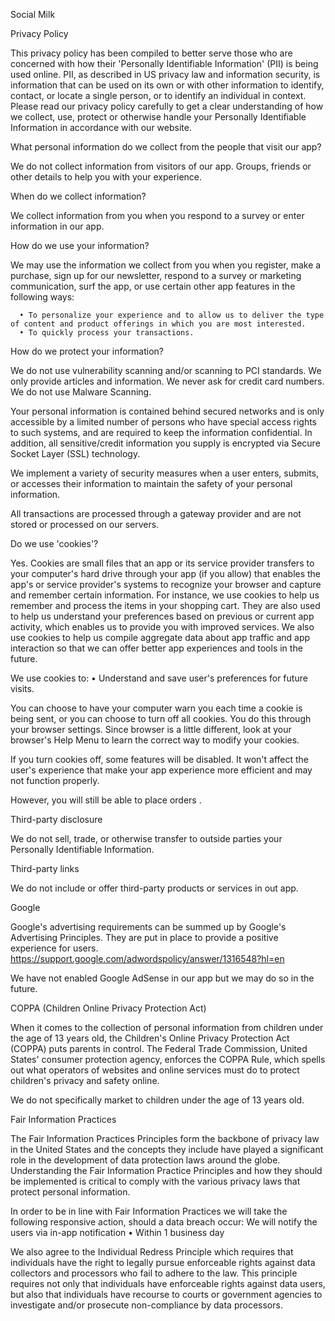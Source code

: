 
Social Milk

Privacy Policy


This privacy policy has been compiled to better serve those who are concerned with how their 'Personally Identifiable Information' (PII) is being used online. PII, as described in US privacy law and information security, is information that can be used on its own or with other information to identify, contact, or locate a single person, or to identify an individual in context. Please read our privacy policy carefully to get a clear understanding of how we collect, use, protect or otherwise handle your Personally Identifiable Information in accordance with our website.

What personal information do we collect from the people that visit our app?

We do not collect information from visitors of our app.
Groups, friends or other details to help you with your experience.

When do we collect information?

We collect information from you when you respond to a survey or enter information in our app.


How do we use your information?

We may use the information we collect from you when you register, make a purchase, sign up for our newsletter, respond to a survey or marketing communication, surf the app, or use certain other app features in the following ways:

      • To personalize your experience and to allow us to deliver the type of content and product offerings in which you are most interested.
      • To quickly process your transactions.

How do we protect your information?

We do not use vulnerability scanning and/or scanning to PCI standards.
We only provide articles and information. We never ask for credit card numbers.
We do not use Malware Scanning.

Your personal information is contained behind secured networks and is only accessible by a limited number of persons who have special access rights to such systems, and are required to keep the information confidential. In addition, all sensitive/credit information you supply is encrypted via Secure Socket Layer (SSL) technology.

We implement a variety of security measures when a user enters, submits, or accesses their information to maintain the safety of your personal information.

All transactions are processed through a gateway provider and are not stored or processed on our servers.

Do we use 'cookies'?

Yes. Cookies are small files that an app or its service provider transfers to your computer's hard drive through your app (if you allow) that enables the app's or service provider's systems to recognize your browser and capture and remember certain information. For instance, we use cookies to help us remember and process the items in your shopping cart. They are also used to help us understand your preferences based on previous or current app activity, which enables us to provide you with improved services. We also use cookies to help us compile aggregate data about app traffic and app interaction so that we can offer better app experiences and tools in the future.

We use cookies to:
      • Understand and save user's preferences for future visits.

You can choose to have your computer warn you each time a cookie is being sent, or you can choose to turn off all cookies. You do this through your browser settings. Since browser is a little different, look at your browser's Help Menu to learn the correct way to modify your cookies.

If you turn cookies off, some features will be disabled. It won't affect the user's experience that make your app experience more efficient and may not function properly.

However, you will still be able to place orders .


Third-party disclosure

We do not sell, trade, or otherwise transfer to outside parties your Personally Identifiable Information.

Third-party links

We do not include or offer third-party products or services in out app.

Google

Google's advertising requirements can be summed up by Google's Advertising Principles. They are put in place to provide a positive experience for users. https://support.google.com/adwordspolicy/answer/1316548?hl=en 

We have not enabled Google AdSense in our app but we may do so in the future.

COPPA (Children Online Privacy Protection Act)

When it comes to the collection of personal information from children under the age of 13 years old, the Children's Online Privacy Protection Act (COPPA) puts parents in control. The Federal Trade Commission, United States' consumer protection agency, enforces the COPPA Rule, which spells out what operators of websites and online services must do to protect children's privacy and safety online.

We do not specifically market to children under the age of 13 years old.

Fair Information Practices

The Fair Information Practices Principles form the backbone of privacy law in the United States and the concepts they include have played a significant role in the development of data protection laws around the globe. Understanding the Fair Information Practice Principles and how they should be implemented is critical to comply with the various privacy laws that protect personal information.

In order to be in line with Fair Information Practices we will take the following responsive action, should a data breach occur:
We will notify the users via in-app notification
      • Within 1 business day

We also agree to the Individual Redress Principle which requires that individuals have the right to legally pursue enforceable rights against data collectors and processors who fail to adhere to the law. This principle requires not only that individuals have enforceable rights against data users, but also that individuals have recourse to courts or government agencies to investigate and/or prosecute non-compliance by data processors.
